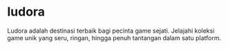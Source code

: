 # ludora
Ludora adalah destinasi terbaik bagi pecinta game sejati. Jelajahi koleksi game unik yang seru, ringan, hingga penuh tantangan dalam satu platform.
